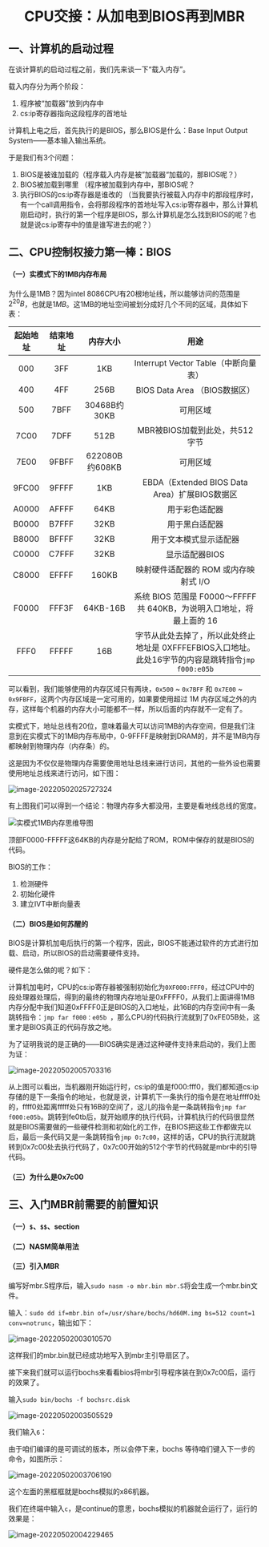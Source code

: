 <h1><center>CPU交接：从加电到BIOS再到MBR</center></h1>

## 一、计算机的启动过程

在谈计算机的启动过程之前，我们先来谈一下“载入内存”。

载入内存分为两个阶段：

1. 程序被“加载器”放到内存中
2. cs:ip寄存器指向这段程序的首地址



计算机上电之后，首先执行的是BIOS，那么BIOS是什么：Base Input Output System——基本输入输出系统。

于是我们有3个问题：

1. BIOS是被谁加载的（程序载入内存是被”加载器“加载的，那BIOS呢？）
2. BIOS被加载到哪里 （程序被加载到内存中，那BIOS呢？
3. 执行BIOS的cs:ip寄存器是谁改的 （当我要执行被载入内存中的那段程序时，有一个call调用指令，会将那段程序的首地址写入cs:ip寄存器中，那么计算机刚启动时，执行的第一个程序是BIOS，那么计算机是怎么找到BIOS的呢？也就是说cs:ip寄存中的值是谁写进去的呢？）



## 二、CPU控制权接力第一棒：BIOS

#### （一）实模式下的1MB内存布局

为什么是1MB？因为intel 8086CPU有20根地址线，所以能够访问的范围是$2^{20}B$，也就是$1MB$。这1MB的地址空间被划分成好几个不同的区域，具体如下表：

| 起始地址 | 结束地址 |    内存大小    |                             用途                             |
| :------: | :------: | :------------: | :----------------------------------------------------------: |
|   000    |   3FF    |      1KB       |             Interrupt Vector Table（中断向量表）             |
|   400    |   4FF    |      256B      |                BIOS Data Area （BIOS数据区）                 |
|   500    |   7BFF   |  30468B约30KB  |                           可用区域                           |
|   7C00   |   7DFF   |      512B      |                MBR被BIOS加载到此处，共512字节                |
|   7E00   |  9FBFF   | 622080B约608KB |                           可用区域                           |
|  9FC00   |  9FFFF   |      1KB       |        EBDA（Extended BIOS Data Area）扩展BIOS数据区         |
|  A0000   |  AFFFF   |      64KB      |                        用于彩色适配器                        |
|  B0000   |  B7FFF   |      32KB      |                        用于黑白适配器                        |
|  B8000   |  BFFFF   |      32KB      |                    用于文本模式显示适配器                    |
|  C0000   |  C7FFF   |      32KB      |                        显示适配器BIOS                        |
|  C8000   |  EFFFF   |     160KB      |            映射硬件适配器的 ROM 或内存映射式 I/O             |
|  F0000   |  FFF3F   |    64KB-16B    | 系统 BIOS 范围是 F0000～FFFFF 共 640KB，为说明入口地址，将最上面的 16 |
|   FFF0   |  FFFFF   |      16B       | 字节从此处去掉了，所以此处终止地址是 0XFFFEFBIOS入口地址。此处16字节的内容是跳转指令`jmp f000:e05b` |

可以看到，我们能够使用的内存区域只有两块，`0x500` ~ `0x7BFF` 和 `0x7E00` ~ `0x9FBFF`，这两个内存区域是一定可用的，如果要使用超过 1M 内存区域之外的内存，这样每个机器的内存大小可能都不一样，所以后面的内存就不一定有了。

实模式下，地址总线有20位，意味着最大可以访问1MB的内存空间，但是我们注意到在实模式下的1MB内存布局中，0-9FFFF是映射到DRAM的，并不是1MB内存都映射到物理内存（内存条）的。

这是因为不仅仅是物理内存需要使用地址总线来进行访问，其他的一些外设也需要使用地址总线来进行访问，如下图：

![image-20220502025727324](https://raw.githubusercontent.com/zrmin/BlogImages/master/images/202205020257393.png)

有上图我们可以得到一个结论：物理内存多大都没用，主要是看地线总线的宽度。



![实模式1MB内存思维导图](https://raw.githubusercontent.com/zrmin/BlogImages/master/images/202205020247937.png)



顶部F0000-FFFFF这64KB的内存是分配给了ROM，ROM中保存的就是BIOS的代码。

BIOS的工作：

1. 检测硬件
2. 初始化硬件
3. 建立IVT中断向量表



#### （二）BIOS是如何苏醒的

BIOS是计算机加电后执行的第一个程序，因此，BIOS不能通过软件的方式进行加载、启动，所以BIOS的启动需要硬件支持。

硬件是怎么做的呢？如下：

计算机加电时，CPU的cs:ip寄存器被强制初始化为`0XF000:FFF0`，经过CPU中的段处理器处理后，得到的最终的物理内存地址是0xFFFF0，从我们上面讲得1MB内存分配中我们知道0xFFFF0正是BIOS的入口地址，此16B的内存空间中有一条跳转指令：`jmp far f000：e05b `，那么CPU的代码执行流就到了0xFE05B处，这里才是BIOS真正的代码存放之地。



为了证明我说的是正确的——BIOS确实是通过这种硬件支持来启动的，我们上图为证：

![image-20220502005703316](https://raw.githubusercontent.com/zrmin/BlogImages/master/images/202205020057421.png)

从上图可以看出，当机器刚开始运行时，cs:ip的值是f000:fff0，我们都知道cs:ip存储的是下一条指令的地址，也就是说，计算机下一条执行的指令是在地址ffff0处的，ffff0处距离fffff处只有16B的空间了，这儿的指令是一条跳转指令`jmp far f000:e05b`。跳转到fe0tb后，就开始顺序的执行代码，计算机执行的代码很显然就是BIOS需要做的一些硬件检测和初始化的工作，在BIOS把这些工作都做完以后，最后一条代码又是一条跳转指令`jmp 0:7c00`，这样的话，CPU的执行流就跳转到0x7c00处去执行代码了，0x7c00开始的512个字节的代码就是mbr中的引导代码。



#### （三）为什么是0x7c00







## 三、入门MBR前需要的前置知识

#### （一）`$`、`$$`、section



#### （二）NASM简单用法



#### （三）引入MBR

编写好mbr.S程序后，输入`sudo nasm -o mbr.bin mbr.S`将会生成一个mbr.bin文件。

输入：`sudo dd if=mbr.bin of=/usr/share/bochs/hd60M.img bs=512 count=1 conv=notrunc`，输出如下：

![image-20220502003010570](https://raw.githubusercontent.com/zrmin/BlogImages/master/images/202205020030813.png)

这样我们的mbr.bin就已经成功地写入到mbr主引导扇区了。



接下来我们就可以运行bochs来看看bios将mbr引导程序装在到0x7c00后，运行的效果了。

输入`sudo bin/bochs -f bochsrc.disk`

![image-20220502003505529](https://raw.githubusercontent.com/zrmin/BlogImages/master/images/202205020035678.png)

我们输入`6`：

由于咱们编译的是可调试的版本，所以会停下来，bochs 等待咱们键入下一步的命令，如图所示：

![image-20220502003706190](https://raw.githubusercontent.com/zrmin/BlogImages/master/images/202205020037376.png)

这个左面的黑框框就是bochs模拟的x86机器。

我们在终端中输入`c`，是continue的意思，bochs模拟的机器就会运行了，运行的效果是：

![image-20220502004229465](https://raw.githubusercontent.com/zrmin/BlogImages/master/images/202205020042827.png)

